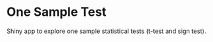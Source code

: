 One Sample Test
===============

Shiny app to explore one sample statistical tests (t-test and sign test).

